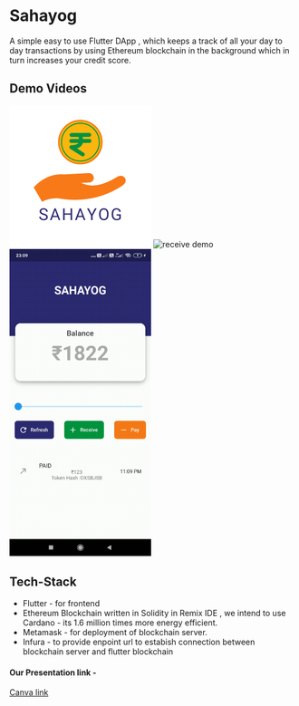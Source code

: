 # Sahayog

A simple easy to use Flutter DApp , which keeps a track of all your day to day transactions by using Ethereum blockchain in the background which in turn increases your credit score.

## Demo Videos

<img src="https://github.com/UtkarshA135/Sahayog/blob/main/assets/sahayog.png" width="250" title="app icon">
<img src="https://github.com/UtkarshA135/Sahayog/blob/main/assets/receive.gif" width="250" title="receive demo">
<img src="https://github.com/UtkarshA135/Sahayog/blob/main/assets/pay.gif" width="250" title="pay demo">


## Tech-Stack
- Flutter - for frontend
- Ethereum Blockchain written in Solidity in Remix IDE , we intend to use Cardano - its 1.6 million times more energy efficient.
- Metamask - for deployment of blockchain server.
- Infura - to provide enpoint url to estabish connection between blockchain server and flutter blockchain

#### Our Presentation link -

[Canva link](https://www.canva.com/design/DAEl1ttAXjI/sIi0Fm4ybnt3aRWwGjk2dA/view?utm_content=DAEl1ttAXjI&utm_campaign=designshare&utm_medium=link&utm_source=sharebutton)
